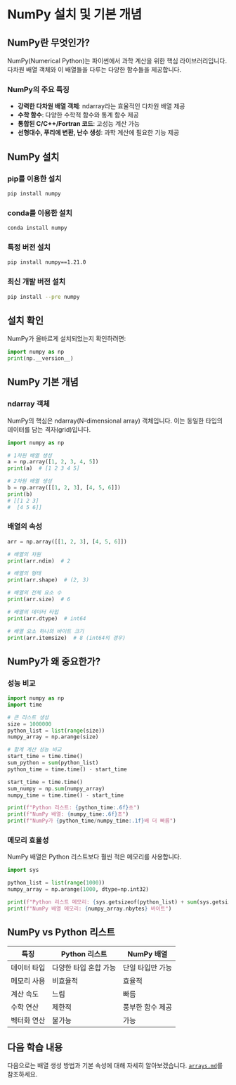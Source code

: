 # NumPy 설치 및 기본 개념

## NumPy란 무엇인가?

NumPy(Numerical Python)는 파이썬에서 과학 계산을 위한 핵심 라이브러리입니다. 다차원 배열 객체와 이 배열들을 다루는 다양한 함수들을 제공합니다.

### NumPy의 주요 특징

- **강력한 다차원 배열 객체**: ndarray라는 효율적인 다차원 배열 제공
- **수학 함수**: 다양한 수학적 함수와 통계 함수 제공
- **통합된 C/C++/Fortran 코드**: 고성능 계산 가능
- **선형대수, 푸리에 변환, 난수 생성**: 과학 계산에 필요한 기능 제공

## NumPy 설치

### pip를 이용한 설치

```bash
pip install numpy
```

### conda를 이용한 설치

```bash
conda install numpy
```

### 특정 버전 설치

```bash
pip install numpy==1.21.0
```

### 최신 개발 버전 설치

```bash
pip install --pre numpy
```

## 설치 확인

NumPy가 올바르게 설치되었는지 확인하려면:

```python
import numpy as np
print(np.__version__)
```

## NumPy 기본 개념

### ndarray 객체

NumPy의 핵심은 ndarray(N-dimensional array) 객체입니다. 이는 동일한 타입의 데이터를 담는 격자(grid)입니다.

```python
import numpy as np

# 1차원 배열 생성
a = np.array([1, 2, 3, 4, 5])
print(a)  # [1 2 3 4 5]

# 2차원 배열 생성
b = np.array([[1, 2, 3], [4, 5, 6]])
print(b)
# [[1 2 3]
#  [4 5 6]]
```

### 배열의 속성

```python
arr = np.array([[1, 2, 3], [4, 5, 6]])

# 배열의 차원
print(arr.ndim)  # 2

# 배열의 형태
print(arr.shape)  # (2, 3)

# 배열의 전체 요소 수
print(arr.size)  # 6

# 배열의 데이터 타입
print(arr.dtype)  # int64

# 배열 요소 하나의 바이트 크기
print(arr.itemsize)  # 8 (int64의 경우)
```

## NumPy가 왜 중요한가?

### 성능 비교

```python
import numpy as np
import time

# 큰 리스트 생성
size = 1000000
python_list = list(range(size))
numpy_array = np.arange(size)

# 합계 계산 성능 비교
start_time = time.time()
sum_python = sum(python_list)
python_time = time.time() - start_time

start_time = time.time()
sum_numpy = np.sum(numpy_array)
numpy_time = time.time() - start_time

print(f"Python 리스트: {python_time:.6f}초")
print(f"NumPy 배열: {numpy_time:.6f}초")
print(f"NumPy가 {python_time/numpy_time:.1f}배 더 빠름")
```

### 메모리 효율성

NumPy 배열은 Python 리스트보다 훨씬 적은 메모리를 사용합니다.

```python
import sys

python_list = list(range(1000))
numpy_array = np.arange(1000, dtype=np.int32)

print(f"Python 리스트 메모리: {sys.getsizeof(python_list) + sum(sys.getsizeof(i) for i in python_list)} 바이트")
print(f"NumPy 배열 메모리: {numpy_array.nbytes} 바이트")
```

## NumPy vs Python 리스트

| 특징 | Python 리스트 | NumPy 배열 |
|------|---------------|------------|
| 데이터 타입 | 다양한 타입 혼합 가능 | 단일 타입만 가능 |
| 메모리 사용 | 비효율적 | 효율적 |
| 계산 속도 | 느림 | 빠름 |
| 수학 연산 | 제한적 | 풍부한 함수 제공 |
| 벡터화 연산 | 불가능 | 가능 |

## 다음 학습 내용

다음으로는 배열 생성 방법과 기본 속성에 대해 자세히 알아보겠습니다. [`arrays.md`](arrays.md)를 참조하세요.